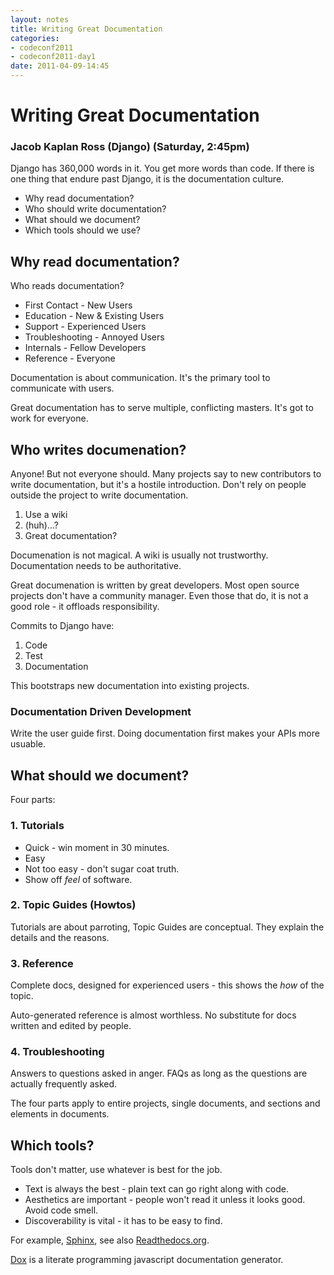 ```yaml
---
layout: notes
title: Writing Great Documentation
categories: 
- codeconf2011
- codeconf2011-day1
date: 2011-04-09-14:45
---
```


# Writing Great Documentation

### Jacob Kaplan Ross (Django) (Saturday, 2:45pm)

Django has 360,000 words in it.  You get more words than code.  If there is one thing that endure past Django, it is the documentation culture.

* Why read documentation?
* Who should write documentation?
* What should we document?
* Which tools should we use?

## Why read documentation?

Who reads documentation?

* First Contact - New Users
* Education - New  & Existing Users
* Support - Experienced Users
* Troubleshooting - Annoyed Users
* Internals - Fellow Developers
* Reference - Everyone    

Documentation is about communication.  It's the primary tool to communicate with users.

Great documentation has to serve multiple, conflicting masters.  It's got to work for everyone.

## Who writes documenation?            

Anyone! But not everyone should. Many projects say to new contributors to write documentation, but it's a hostile introduction.  Don't rely on people outside the project to write documentation.

1. Use a wiki
2. (huh)...?
3. Great documentation?

Documenation is not magical.  A wiki is usually not trustworthy.  Documentation needs to be authoritative.

Great documenation is written by great developers.  Most open source projects don't have a community manager.  Even those that do, it is not a good role - it offloads responsibility.

Commits to Django have:

1. Code
2. Test
3. Documentation

This bootstraps new documentation into existing projects.

### Documentation Driven Development

Write the user guide first.  Doing documentation first makes your APIs more usuable.

## What should we document?  

Four parts:

### 1. Tutorials

* Quick - win moment in 30 minutes.
* Easy 
* Not too easy - don't sugar coat truth.
* Show off _feel_ of software.

### 2. Topic Guides (Howtos)

Tutorials are about parroting, Topic Guides are conceptual.  They explain the details and the reasons.

### 3. Reference

Complete docs, designed for experienced users - this shows the _how_ of the topic.

Auto-generated reference is almost worthless.  No substitute for docs written and edited by people.

### 4. Troubleshooting

Answers to questions asked in anger. FAQs as long as the questions are actually frequently asked.

The four parts apply to entire projects, single documents, and sections and elements in documents.

## Which tools?

Tools don't matter, use whatever is best for the job.

* Text is always the best - plain text can go right along with code.
* Aesthetics are important - people won't read it unless it looks good.  Avoid code smell.
* Discoverability is vital - it has to be easy to find.

For example, [Sphinx](http://sphinx.pocoo.org), see also [Readthedocs.org](http://readthedocs.org).

[Dox](https://github.com/visionmedia/dox) is a literate programming javascript documentation generator.